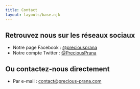 ```yaml
---
title: Contact
layout: layouts/base.njk
---
```


## Retrouvez nous sur les réseaux sociaux

- Notre page Facebook : [@preciousprana](https://www.facebook.com/preciousprana/)
- Notre compte Twitter : [@PreciousPrana](https://twitter.com/PreciousPrana)

## Ou contactez-nous directement

- Par e-mail : <contact@precious-prana.com>
